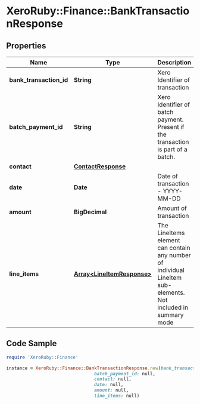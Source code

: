 # XeroRuby::Finance::BankTransactionResponse

## Properties

Name | Type | Description | Notes
------------ | ------------- | ------------- | -------------
**bank_transaction_id** | **String** | Xero Identifier of transaction | [optional] 
**batch_payment_id** | **String** | Xero Identifier of batch payment. Present if the transaction is part of a batch. | [optional] 
**contact** | [**ContactResponse**](ContactResponse.md) |  | [optional] 
**date** | **Date** | Date of transaction - YYYY-MM-DD | [optional] 
**amount** | **BigDecimal** | Amount of transaction | [optional] 
**line_items** | [**Array&lt;LineItemResponse&gt;**](LineItemResponse.md) | The LineItems element can contain any number of individual LineItem sub-elements. Not included in summary mode | [optional] 

## Code Sample

```ruby
require 'XeroRuby::Finance'

instance = XeroRuby::Finance::BankTransactionResponse.new(bank_transaction_id: null,
                                 batch_payment_id: null,
                                 contact: null,
                                 date: null,
                                 amount: null,
                                 line_items: null)
```


